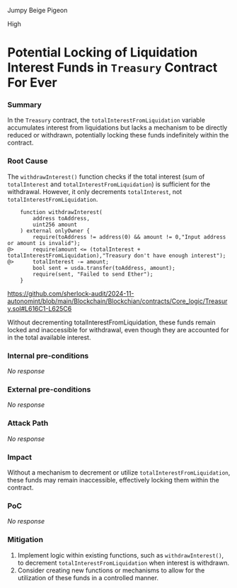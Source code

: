 Jumpy Beige Pigeon

High

# Potential Locking of Liquidation Interest Funds in `Treasury` Contract For Ever

### Summary

In the `Treasury` contract, the `totalInterestFromLiquidation` variable accumulates interest from liquidations but lacks a mechanism to be directly reduced or withdrawn, potentially locking these funds indefinitely within the contract.

### Root Cause

The `withdrawInterest()` function checks if the total interest (sum of `totalInterest` and `totalInterestFromLiquidation`) is sufficient for the withdrawal.
However, it only decrements `totalInterest`, not `totalInterestFromLiquidation`.

```solidity
    function withdrawInterest(
        address toAddress,
        uint256 amount
    ) external onlyOwner {
        require(toAddress != address(0) && amount != 0,"Input address or amount is invalid");
@>      require(amount <= (totalInterest + totalInterestFromLiquidation),"Treasury don't have enough interest");
@>      totalInterest -= amount;
        bool sent = usda.transfer(toAddress, amount);
        require(sent, "Failed to send Ether");
    }
```
https://github.com/sherlock-audit/2024-11-autonomint/blob/main/Blockchain/Blockchian/contracts/Core_logic/Treasury.sol#L616C1-L625C6

Without decrementing totalInterestFromLiquidation, these funds remain locked and inaccessible for withdrawal, even though they are accounted for in the total available interest.

### Internal pre-conditions

_No response_

### External pre-conditions

_No response_

### Attack Path

_No response_

### Impact

Without a mechanism to decrement or utilize `totalInterestFromLiquidation`, these funds may remain inaccessible, effectively locking them within the contract.

### PoC

_No response_

### Mitigation

1. Implement logic within existing functions, such as `withdrawInterest()`, to decrement `totalInterestFromLiquidation` when interest is withdrawn.
2. Consider creating new functions or mechanisms to allow for the utilization of these funds in a controlled manner.